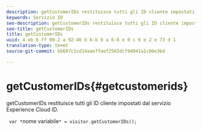 ```yaml
---
description: getCustomerIDs restituisce tutti gli ID cliente impostati dal servizio Experience Cloud ID.
keywords: Servizio ID
seo-description: getCustomerIDs restituisce tutti gli ID cliente impostati dal servizio Experience Cloud ID.
seo-title: getCustomerIDs
title: getCustomerIDs
uuid: 4 eb 6 ff 00-2 a 92-46 b 6-b 9 a 6-8 e 0 c 6 e 2 e 73 d 1
translation-type: tm+mt
source-git-commit: bb687c1cd14aae7faef2565dcf9d041a1c06e3bd

---
```



# getCustomerIDs{#getcustomerids}

getCustomerIDs restituisce tutti gli ID cliente impostati dal servizio Experience Cloud ID.

<!--
Is there anything else we can say about this??
-->

` var *`nome variabile`* = visitor.getCustomerIDs();`
